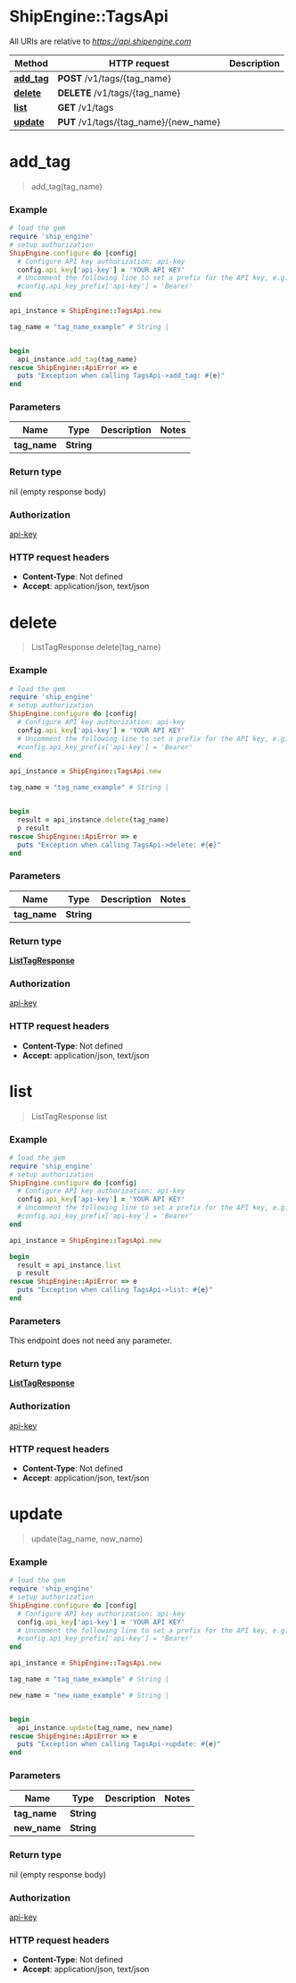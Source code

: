 # ShipEngine::TagsApi

All URIs are relative to *https://api.shipengine.com*

Method | HTTP request | Description
------------- | ------------- | -------------
[**add_tag**](TagsApi.md#add_tag) | **POST** /v1/tags/{tag_name} | 
[**delete**](TagsApi.md#delete) | **DELETE** /v1/tags/{tag_name} | 
[**list**](TagsApi.md#list) | **GET** /v1/tags | 
[**update**](TagsApi.md#update) | **PUT** /v1/tags/{tag_name}/{new_name} | 


# **add_tag**
> add_tag(tag_name)



### Example
```ruby
# load the gem
require 'ship_engine'
# setup authorization
ShipEngine.configure do |config|
  # Configure API key authorization: api-key
  config.api_key['api-key'] = 'YOUR API KEY'
  # Uncomment the following line to set a prefix for the API key, e.g. 'Bearer' (defaults to nil)
  #config.api_key_prefix['api-key'] = 'Bearer'
end

api_instance = ShipEngine::TagsApi.new

tag_name = "tag_name_example" # String | 


begin
  api_instance.add_tag(tag_name)
rescue ShipEngine::ApiError => e
  puts "Exception when calling TagsApi->add_tag: #{e}"
end
```

### Parameters

Name | Type | Description  | Notes
------------- | ------------- | ------------- | -------------
 **tag_name** | **String**|  | 

### Return type

nil (empty response body)

### Authorization

[api-key](../README.md#api-key)

### HTTP request headers

 - **Content-Type**: Not defined
 - **Accept**: application/json, text/json



# **delete**
> ListTagResponse delete(tag_name)



### Example
```ruby
# load the gem
require 'ship_engine'
# setup authorization
ShipEngine.configure do |config|
  # Configure API key authorization: api-key
  config.api_key['api-key'] = 'YOUR API KEY'
  # Uncomment the following line to set a prefix for the API key, e.g. 'Bearer' (defaults to nil)
  #config.api_key_prefix['api-key'] = 'Bearer'
end

api_instance = ShipEngine::TagsApi.new

tag_name = "tag_name_example" # String | 


begin
  result = api_instance.delete(tag_name)
  p result
rescue ShipEngine::ApiError => e
  puts "Exception when calling TagsApi->delete: #{e}"
end
```

### Parameters

Name | Type | Description  | Notes
------------- | ------------- | ------------- | -------------
 **tag_name** | **String**|  | 

### Return type

[**ListTagResponse**](ListTagResponse.md)

### Authorization

[api-key](../README.md#api-key)

### HTTP request headers

 - **Content-Type**: Not defined
 - **Accept**: application/json, text/json



# **list**
> ListTagResponse list



### Example
```ruby
# load the gem
require 'ship_engine'
# setup authorization
ShipEngine.configure do |config|
  # Configure API key authorization: api-key
  config.api_key['api-key'] = 'YOUR API KEY'
  # Uncomment the following line to set a prefix for the API key, e.g. 'Bearer' (defaults to nil)
  #config.api_key_prefix['api-key'] = 'Bearer'
end

api_instance = ShipEngine::TagsApi.new

begin
  result = api_instance.list
  p result
rescue ShipEngine::ApiError => e
  puts "Exception when calling TagsApi->list: #{e}"
end
```

### Parameters
This endpoint does not need any parameter.

### Return type

[**ListTagResponse**](ListTagResponse.md)

### Authorization

[api-key](../README.md#api-key)

### HTTP request headers

 - **Content-Type**: Not defined
 - **Accept**: application/json, text/json



# **update**
> update(tag_name, new_name)



### Example
```ruby
# load the gem
require 'ship_engine'
# setup authorization
ShipEngine.configure do |config|
  # Configure API key authorization: api-key
  config.api_key['api-key'] = 'YOUR API KEY'
  # Uncomment the following line to set a prefix for the API key, e.g. 'Bearer' (defaults to nil)
  #config.api_key_prefix['api-key'] = 'Bearer'
end

api_instance = ShipEngine::TagsApi.new

tag_name = "tag_name_example" # String | 

new_name = "new_name_example" # String | 


begin
  api_instance.update(tag_name, new_name)
rescue ShipEngine::ApiError => e
  puts "Exception when calling TagsApi->update: #{e}"
end
```

### Parameters

Name | Type | Description  | Notes
------------- | ------------- | ------------- | -------------
 **tag_name** | **String**|  | 
 **new_name** | **String**|  | 

### Return type

nil (empty response body)

### Authorization

[api-key](../README.md#api-key)

### HTTP request headers

 - **Content-Type**: Not defined
 - **Accept**: application/json, text/json



